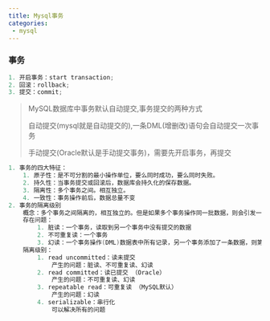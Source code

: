 ```yaml
---
title: Mysql事务
categories:
 - mysql
---
```


### 事务

```java
1. 开启事务：start transaction;
2. 回滚：rollback;
3. 提交：commit;
```

> MySQL数据库中事务默认自动提交,事务提交的两种方式
> 
> 自动提交(mysql就是自动提交的),一条DML(增删改)语句会自动提交一次事务
> 
> 手动提交(Oracle默认是手动提交事务)，需要先开启事务，再提交

```java
1. 事务的四大特征：
	1. 原子性：是不可分割的最小操作单位，要么同时成功，要么同时失败。
	2. 持久性：当事务提交或回滚后，数据库会持久化的保存数据。
	3. 隔离性：多个事务之间。相互独立。
	4. 一致性：事务操作前后，数据总量不变
2. 事务的隔离级别
	概念：多个事务之间隔离的，相互独立的。但是如果多个事务操作同一批数据，则会引发一些问题，设置不同的隔离级别就可以解决这些问题。
	存在问题：
		1. 脏读：一个事务，读取到另一个事务中没有提交的数据
		2. 不可重复读：一个事务
		3. 幻读：一个事务操作(DML)数据表中所有记录，另一个事务添加了一条数据，则第一个事务查询不到自己的修改。
	隔离级别：
		1. read uncommitted：读未提交
			产生的问题：脏读、不可重复读、幻读
		2. read committed：读已提交 （Oracle）
			产生的问题：不可重复读、幻读
		3. repeatable read：可重复读 （MySQL默认）
			产生的问题：幻读
		4. serializable：串行化
			可以解决所有的问题
```

